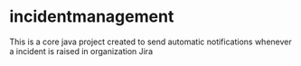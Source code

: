# incidentmanagement
This is a core java project created to send automatic notifications whenever a incident is raised in organization Jira
